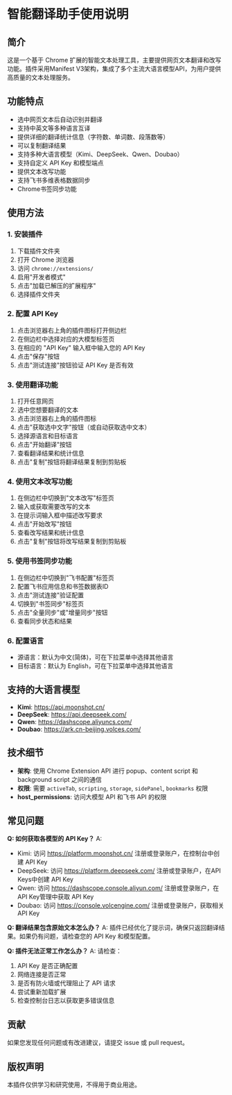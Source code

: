 # 智能翻译助手使用说明

## 简介
这是一个基于 Chrome 扩展的智能文本处理工具，主要提供网页文本翻译和改写功能。插件采用Manifest V3架构，集成了多个主流大语言模型API，为用户提供高质量的文本处理服务。

## 功能特点
- 选中网页文本后自动识别并翻译
- 支持中英文等多种语言互译
- 提供详细的翻译统计信息（字符数、单词数、段落数等）
- 可以复制翻译结果
- 支持多种大语言模型（Kimi、DeepSeek、Qwen、Doubao）
- 支持自定义 API Key 和模型端点
- 提供文本改写功能
- 支持飞书多维表格数据同步
- Chrome书签同步功能

## 使用方法

### 1. 安装插件
1. 下载插件文件夹
2. 打开 Chrome 浏览器
3. 访问 `chrome://extensions/`
4. 启用"开发者模式"
5. 点击"加载已解压的扩展程序"
6. 选择插件文件夹

### 2. 配置 API Key
1. 点击浏览器右上角的插件图标打开侧边栏
2. 在侧边栏中选择对应的大模型标签页
3. 在相应的 "API Key" 输入框中输入您的 API Key
4. 点击"保存"按钮
5. 点击"测试连接"按钮验证 API Key 是否有效

### 3. 使用翻译功能
1. 打开任意网页
2. 选中您想要翻译的文本
3. 点击浏览器右上角的插件图标
4. 点击"获取选中文字"按钮（或自动获取选中文本）
5. 选择源语言和目标语言
6. 点击"开始翻译"按钮
7. 查看翻译结果和统计信息
8. 点击"复制"按钮将翻译结果复制到剪贴板

### 4. 使用文本改写功能
1. 在侧边栏中切换到"文本改写"标签页
2. 输入或获取需要改写的文本
3. 在提示词输入框中描述改写要求
4. 点击"开始改写"按钮
5. 查看改写结果和统计信息
6. 点击"复制"按钮将改写结果复制到剪贴板

### 5. 使用书签同步功能
1. 在侧边栏中切换到"飞书配置"标签页
2. 配置飞书应用信息和书签数据表ID
3. 点击"测试连接"验证配置
4. 切换到"书签同步"标签页
5. 点击"全量同步"或"增量同步"按钮
6. 查看同步状态和结果

### 6. 配置语言
- 源语言：默认为中文(简体)，可在下拉菜单中选择其他语言
- 目标语言：默认为 English，可在下拉菜单中选择其他语言

## 支持的大语言模型
- **Kimi**: https://api.moonshot.cn/
- **DeepSeek**: https://api.deepseek.com/
- **Qwen**: https://dashscope.aliyuncs.com/
- **Doubao**: https://ark.cn-beijing.volces.com/

## 技术细节
- **架构**: 使用 Chrome Extension API 进行 popup、content script 和 background script 之间的通信
- **权限**: 需要 `activeTab`, `scripting`, `storage`, `sidePanel`, `bookmarks` 权限
- **host_permissions**: 访问大模型 API 和飞书 API 的权限

## 常见问题
**Q: 如何获取各模型的 API Key？**
A: 
- Kimi: 访问 https://platform.moonshot.cn/ 注册或登录账户，在控制台中创建 API Key
- DeepSeek: 访问 https://platform.deepseek.com/ 注册或登录账户，在API Keys中创建 API Key
- Qwen: 访问 https://dashscope.console.aliyun.com/ 注册或登录账户，在API Key管理中获取 API Key
- Doubao: 访问 https://console.volcengine.com/ 注册或登录账户，获取相关 API Key

**Q: 翻译结果包含原始文本怎么办？**
A: 插件已经优化了提示词，确保只返回翻译结果。如果仍有问题，请检查您的 API Key 和模型配置。

**Q: 插件无法正常工作怎么办？**
A: 请检查：
1. API Key 是否正确配置
2. 网络连接是否正常
3. 是否有防火墙或代理阻止了 API 请求
4. 尝试重新加载扩展
5. 检查控制台日志以获取更多错误信息

## 贡献
如果您发现任何问题或有改进建议，请提交 issue 或 pull request。

## 版权声明
本插件仅供学习和研究使用，不得用于商业用途。